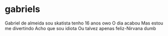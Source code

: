 # gabriels
Gabriel de almeida
sou skatista
tenho 16 anos
owo
O dia acabou
Mas estou me divertindo
Acho que sou idiota
Ou talvez apenas feliz-Nirvana dumb
